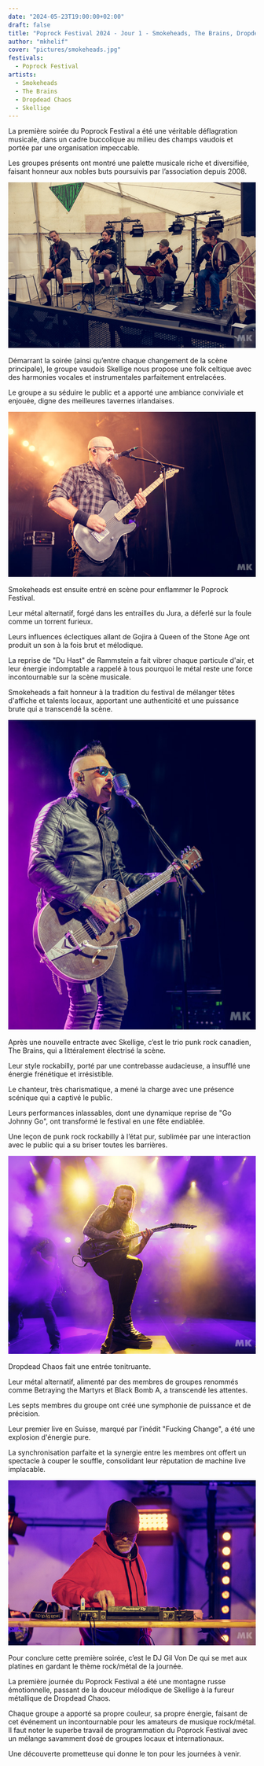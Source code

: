 ```yaml
---
date: "2024-05-23T19:00:00+02:00"
draft: false
title: "Poprock Festival 2024 - Jour 1 - Smokeheads, The Brains, Dropdead Chaos, Skellige"
author: "mkhelif"
cover: "pictures/smokeheads.jpg"
festivals:
  - Poprock Festival
artists:
  - Smokeheads
  - The Brains
  - Dropdead Chaos
  - Skellige
---
```


La première soirée du Poprock Festival a été une véritable déflagration musicale, dans un cadre buccolique au milieu des
champs vaudois et portée par une organisation impeccable.

Les groupes présents ont montré une palette musicale riche et diversifiée, faisant honneur aux nobles buts poursuivis
par l’association depuis 2008.


![Skellige](pictures/skellige.jpg)

Démarrant la soirée (ainsi qu’entre chaque changement de la scène principale), le groupe vaudois Skellige nous propose
une folk celtique avec des harmonies vocales et instrumentales parfaitement entrelacées.

Le groupe a su séduire le public et a apporté une ambiance conviviale et enjouée, digne des meilleures tavernes
irlandaises.


![Smokeheads](pictures/smokeheads.jpg)

Smokeheads est ensuite entré en scène pour enflammer le Poprock Festival.

Leur métal alternatif, forgé dans les entrailles du Jura, a déferlé sur la foule comme un torrent furieux.

Leurs influences éclectiques allant de Gojira à Queen of the Stone Age ont produit un son à la fois brut et mélodique.

La reprise de "Du Hast" de Rammstein a fait vibrer chaque particule d'air, et leur énergie indomptable a rappelé à tous
pourquoi le métal reste une force incontournable sur la scène musicale.

Smokeheads a fait honneur à la tradition du festival de mélanger têtes d'affiche et talents locaux, apportant une
authenticité et une puissance brute qui a transcendé la scène.


![The Brains](pictures/the-brains.jpg)

Après une nouvelle entracte avec Skellige, c’est le trio punk rock canadien, The Brains, qui a littéralement électrisé
la scène.

Leur style rockabilly, porté par une contrebasse audacieuse, a insufflé une énergie frénétique et irrésistible.

Le chanteur, très charismatique, a mené la charge avec une présence scénique qui a captivé le public.

Leurs performances inlassables, dont une dynamique reprise de "Go Johnny Go", ont transformé le festival en une fête
endiablée.

Une leçon de punk rock rockabilly à l’état pur, sublimée par une interaction avec le public qui a su briser toutes les
barrières.


![Dropdead Chaos](pictures/dropdead-chaos-1.jpg)

Dropdead Chaos fait une entrée tonitruante.

Leur métal alternatif, alimenté par des membres de groupes renommés comme Betraying the Martyrs et Black Bomb A, a
transcendé les attentes.

Les septs membres du groupe ont créé une symphonie de puissance et de précision.

Leur premier live en Suisse, marqué par l’inédit "Fucking Change", a été une explosion d'énergie pure.

La synchronisation parfaite et la synergie entre les membres ont offert un spectacle à couper le souffle, consolidant
leur réputation de machine live implacable.


![DJ Gil Von De](pictures/dj-gil-von-de.jpg)

Pour conclure cette première soirée, c’est le DJ Gil Von De qui se met aux platines en gardant le thème rock/métal de la
journée.

La première journée du Poprock Festival a été une montagne russe émotionnelle, passant de la douceur mélodique de
Skellige à la fureur métallique de Dropdead Chaos.

Chaque groupe a apporté sa propre couleur, sa propre énergie, faisant de cet événement un incontournable pour les
amateurs de musique rock/métal.
Il faut noter le superbe travail de programmation du Poprock Festival avec un mélange savamment dosé de groupes locaux
et internationaux.

Une découverte prometteuse qui donne le ton pour les journées à venir.
